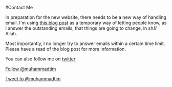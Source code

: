 [title: Contact Muhammad Tim Humble - muhammadtim.com]:/
[menu: Contact Me]:/
[menu-locgroup: primary]:/
[order: 3]:/

#Contact Me

In preparation for the new website, there needs to be a new way of handling email. I'm using [this blog post](http://muhammadtim.com/posts/solving-the-email-problem) as a temporary way of letting people know, as I answer the outstanding emails, that things are going to change, in shā' Allāh.

Most importantly, I no longer try to answer emails within a certain time limit. Please have a read of the blog post for more information.

You can also follow me on [twitter](http://twitter.com/muhammadtim):

<a href="https://twitter.com/muhammadtim" class="twitter-follow-button" data-show-count="false">Follow @muhammadtim</a>
<script>!function(d,s,id){var js,fjs=d.getElementsByTagName(s)[0],p=/^http:/.test(d.location)?'http':'https';if(!d.getElementById(id)){js=d.createElement(s);js.id=id;js.src=p+'://platform.twitter.com/widgets.js';fjs.parentNode.insertBefore(js,fjs);}}(document, 'script', 'twitter-wjs');</script>

<a href="https://twitter.com/intent/tweet?screen_name=muhammadtim" class="twitter-mention-button" data-related="muhammadtim">Tweet to @muhammadtim</a>
<script>!function(d,s,id){var js,fjs=d.getElementsByTagName(s)[0],p=/^http:/.test(d.location)?'http':'https';if(!d.getElementById(id)){js=d.createElement(s);js.id=id;js.src=p+'://platform.twitter.com/widgets.js';fjs.parentNode.insertBefore(js,fjs);}}(document, 'script', 'twitter-wjs');</script>

